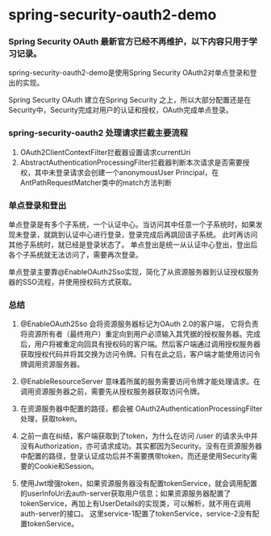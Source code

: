 # spring-security-oauth2-demo
### Spring Security OAuth 最新官方已经不再维护，以下内容只用于学习记录。


spring-security-oauth2-demo是使用Spring Security OAuth2对单点登录和登出的实现。

Spring Security OAuth 建立在Spring Security 之上，所以大部分配置还是在Security中，Security完成对用户的认证和授权，OAuth完成单点登录。

### spring-security-oauth2  处理请求拦截主要流程
1. OAuth2ClientContextFilter拦截器设置请求currentUri
2. AbstractAuthenticationProcessingFilter拦截器判断本次请求是否需要授权，其中未登录请求会创建一个anonymousUser Principal，在AntPathRequestMatcher类中的match方法判断

### 单点登录和登出
单点登录是有多个子系统，一个认证中心。当访问其中任意一个子系统时，如果发现未登录，就跳到认证中心进行登录，登录完成后再跳回该子系统。
此时再访问其他子系统时，就已经是登录状态了。
单点登出是统一从认证中心登出，登出后各个子系统就无法访问了，需要再次登录。

单点登录主要靠@EnableOAuth2Sso实现，简化了从资源服务器到认证授权服务器的SSO流程，并使用授权码方式获取。

### 总结
1. @EnableOAuth2Sso 
会将资源服务器标记为OAuth 2.0的客户端， 它将负责将资源所有者（最终用户）重定向到用户必须输入其凭据的授权服务器。完成后，用户将被重定向回具有授权码的客户端。然后客户端通过调用授权服务器获取授权代码并将其交换为访问令牌。只有在此之后，客户端才能使用访问令牌调用资源服务器。

2. @EnableResourceServer 
意味着所属的服务需要访问令牌才能处理请求。在调用资源服务器之前，需要先从授权服务器获取访问令牌。

3. 在资源服务器中配置的路径，都会被 OAuth2AuthenticationProcessingFilter 处理，获取token。

4. 之前一直在纠结，客户端获取到了token，为什么在访问 /user 的请求头中并没有Authorization，亦可请求成功。其实都因为Security。没有在资源服务器中配置的路径，登录认证成功后并不需要携带token，而还是使用Security需要的Cookie和Session。

5. 使用Jwt增强token，如果资源服务器没有配置tokenService，就会调用配置的userInfoUri去auth-server获取用户信息；如果资源服务器配置了tokenService，再加上有UserDetails的实现类，可以解析，就不用在调用auth-server的接口。
这里service-1配置了tokenService，service-2没有配置tokenService。


